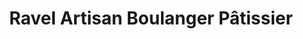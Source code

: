 ---
title: "Ravel  Artisan Boulanger Pâtissier"
url: /epernon/ravel-artisan-boulanger-patissier/
shop: boulangerie
---